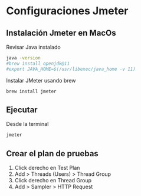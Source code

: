 # Configuraciones Jmeter

## Instalación Jmeter en MacOs

Revisar Java instalado

```bash
java -version
#brew install openjdk@11
#export JAVA_HOME=$(/usr/libexec/java_home -v 11)
```

Instalar JMeter usando brew

```bash
brew install jmeter
```

## Ejecutar

Desde la terminal

```bash
jmeter
```

## Crear el plan de pruebas

1. Click derecho en Test Plan
2. Add > Threads (Users) > Thread Group
3. Click derecho en Thread Group
4. Add > Sampler > HTTP Request